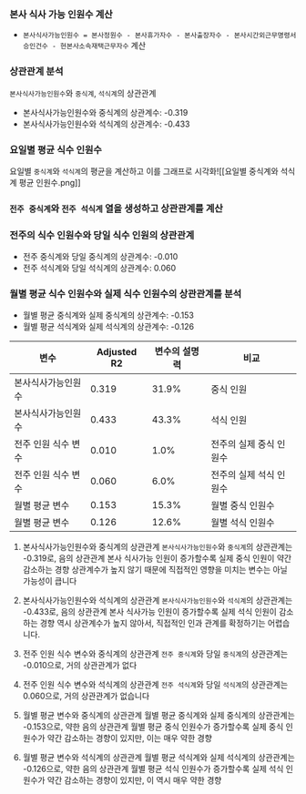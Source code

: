 
### 본사 식사 가능 인원수 계산
- `본사식사가능인원수 = 본사정원수 - 본사휴가자수 - 본사출장자수 - 본사시간외근무명령서승인건수 - 현본사소속재택근무자수` 계산

### 상관관계 분석
`본사식사가능인원수`와 `중식계`, `석식계`의 상관관계
- 본사식사가능인원수와 중식계의 상관계수: -0.319
- 본사식사가능인원수와 석식계의 상관계수: -0.433
### 요일별 평균 식수 인원수
요일별 `중식계`와 `석식계`의 평균을 계산하고 이를 그래프로 시각화![[요일별 중식계와 석식계 평균 인원수.png]]


### `전주 중식계`와 `전주 석식계` 열을 생성하고 상관관계를 계산


### 전주의 식수 인원수와 당일 식수 인원의 상관관계
- 전주 중식계와 당일 중식계의 상관계수: -0.010
- 전주 석식계와 당일 석식계의 상관계수: 0.060



### 월별 평균 식수 인원수와 실제 식수 인원수의 상관관계를 분석
- 월별 평균 중식계와 실제 중식계의 상관계수: -0.153
- 월별 평균 석식계와 실제 석식계의 상관계수: -0.126


| 변수                    | Adjusted R2 | 변수의 설명력 | 비교                      |
|------------------------|-------------|--------------|-------------------------|
| 본사식사가능인원수       | 0.319       | 31.9%        | 중식 인원                |
| 본사식사가능인원수       | 0.433       | 43.3%        | 석식 인원                |
| 전주 인원 식수 변수      | 0.010       | 1.0%         | 전주의 실제 중식 인원수  |
| 전주 인원 식수 변수      | 0.060       | 6.0%         | 전주의 실제 석식 인원수  |
| 월별 평균 변수           | 0.153       | 15.3%        | 월별 중식 인원수          |
| 월별 평균 변수           | 0.126       | 12.6%        | 월별 석식 인원수          |
1. 본사식사가능인원수와 중식계의 상관관계
`본사식사가능인원수`와 `중식계`의 상관관계는 -0.319로, 음의 상관관계
본사 식사가능 인원이 증가할수록 실제 중식 인원이 약간 감소하는 경향
상관계수가 높지 않기 때문에 직접적인 영향을 미치는 변수는 아닐 가능성이 큽니다

2. 본사식사가능인원수와 석식계의 상관관계
`본사식사가능인원수`와 `석식계`의 상관관계는 -0.433로, 음의 상관관계
본사 식사가능 인원이 증가할수록 실제 석식 인원이 감소하는 경향
역시 상관계수가 높지 않아서, 직접적인 인과 관계를 확정하기는 어렵습니다.

3. 전주 인원 식수 변수와 중식계의 상관관계
`전주 중식계`와 당일 `중식계`의 상관관계는 -0.010으로, 거의 상관관계가 없다

4. 전주 인원 식수 변수와 석식계의 상관관계
`전주 석식계`와 당일 `석식계`의 상관관계는 0.060으로, 거의 상관관계가 없습니다


5. 월별 평균 변수와 중식계의 상관관계
월별 평균 중식계와 실제 중식계의 상관관계는 -0.153으로, 약한 음의 상관관계
월별 평균 중식 인원수가 증가할수록 실제 중식 인원수가 약간 감소하는 경향이 있지만, 이는 매우 약한 경향


6. 월별 평균 변수와 석식계의 상관관계
월별 평균 석식계와 실제 석식계의 상관관계는 -0.126으로, 약한 음의 상관관계
월별 평균 석식 인원수가 증가할수록 실제 석식 인원수가 약간 감소하는 경향이 있지만, 이 역시 매우 약한 경향


